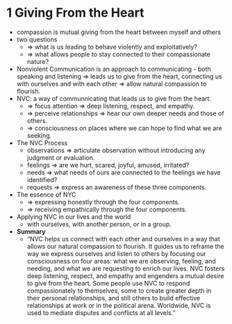 # 1 Giving From the Heart

* compassion is mutual giving from the heart between myself and others
* two questions
  * => what is us leading to behave violently and exploitatively?
  * => what allows people to stay connected to their compassionate nature?
* Nonviolent Communication is an approach to communicating - both speaking and listening => leads us to give from the heart, connecting us with ourselves and with each other => allow natural compassion to flourish.
* NVC: a way of communnicating that leads us to give from the heart.
  * => focus attention => deep listening, respect, and empathy.
  * => perceive relationships => hear our own deeper needs and those of others.
  * => consciousness on places where we can hope to find what we are seeking.
* The NVC Process
  * observations => articulate observation without introducing any judgment or evaluation.
  * feelings => are we hurt, scared, joyful, amused, irritated?
  * needs => what needs of ours are connected to the feelings we have identified?
  * requests => express an awareness of these three components.
* The essence of NYC
  * => expressing honestly through the four components.
  * => receiving empathically through the four components.
* Applying NVC in our lives and the world
  * with ourselves, with another person, or in a group.
* **Summary**
  * “NVC helps us connect with each other and ourselves in a way that allows our natural compassion to flourish. It guides us to reframe the way we express ourselves and listen to others by focusing our consciousness on four areas: what we are observing, feeling, and needing, and what we are requesting to enrich our lives. NVC fosters deep listening, respect, and empathy and engenders a mutual desire to give from the heart. Some people use NVC to respond compassionately to themselves, some to create greater depth in their personal relationships, and still others to build effective relationships at work or in the political arena. Worldwide, NVC is used to mediate disputes and conflicts at all levels.”
